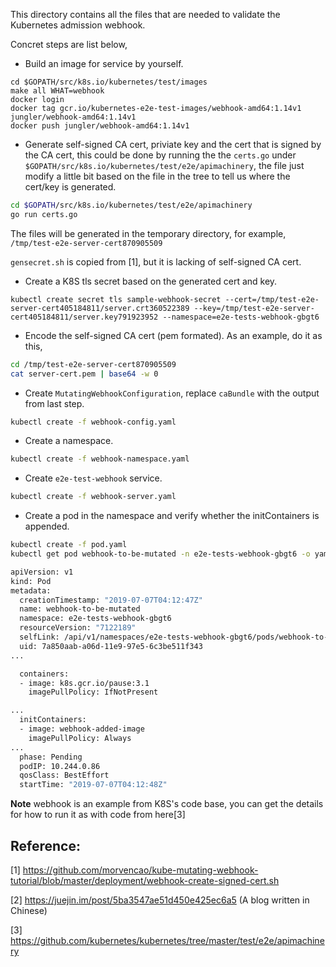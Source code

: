 This directory contains all the files that are needed to validate the Kubernetes admission webhook.

Concret steps are list below,

- Build an image for service by yourself.

```
cd $GOPATH/src/k8s.io/kubernetes/test/images
make all WHAT=webhook
docker login
docker tag gcr.io/kubernetes-e2e-test-images/webhook-amd64:1.14v1 jungler/webhook-amd64:1.14v1
docker push jungler/webhook-amd64:1.14v1
```

- Generate self-signed CA cert, priviate key and the cert that is signed by the CA cert, this could be done
by running the the `certs.go` under `$GOPATH/src/k8s.io/kubernetes/test/e2e/apimachinery`, the file just
modify a little bit based on the file in the tree to tell us where the cert/key is generated.

```bash
cd $GOPATH/src/k8s.io/kubernetes/test/e2e/apimachinery
go run certs.go
```

The files will be generated in the temporary directory, for example, `/tmp/test-e2e-server-cert870905509`

`gensecret.sh` is copied from [1], but it is lacking of self-signed CA cert.

- Create a K8S tls secret based on the generated cert and key.

```
kubectl create secret tls sample-webhook-secret --cert=/tmp/test-e2e-server-cert405184811/server.crt360522389 --key=/tmp/test-e2e-server-cert405184811/server.key791923952 --namespace=e2e-tests-webhook-gbgt6
```

- Encode the self-signed CA cert (pem formated).
As an example, do it as this,

```bash
cd /tmp/test-e2e-server-cert870905509
cat server-cert.pem | base64 -w 0
```

- Create `MutatingWebhookConfiguration`, replace `caBundle` with the output from last step.

```bash
kubectl create -f webhook-config.yaml
```

- Create a namespace.

```bash
kubectl create -f webhook-namespace.yaml
```

- Create `e2e-test-webhook` service.

```bash
kubectl create -f webhook-server.yaml
```

- Create a pod in the namespace and verify whether the initContainers is appended.

```bash
kubectl create -f pod.yaml
kubectl get pod webhook-to-be-mutated -n e2e-tests-webhook-gbgt6 -o yaml

apiVersion: v1
kind: Pod
metadata:
  creationTimestamp: "2019-07-07T04:12:47Z"
  name: webhook-to-be-mutated
  namespace: e2e-tests-webhook-gbgt6
  resourceVersion: "7122189"
  selfLink: /api/v1/namespaces/e2e-tests-webhook-gbgt6/pods/webhook-to-be-mutated
  uid: 7a850aab-a06d-11e9-97e5-6c3be511f343
...

  containers:
  - image: k8s.gcr.io/pause:3.1
    imagePullPolicy: IfNotPresent

...
  initContainers:
  - image: webhook-added-image
    imagePullPolicy: Always
...
  phase: Pending
  podIP: 10.244.0.86
  qosClass: BestEffort
  startTime: "2019-07-07T04:12:48Z"
```

**Note** webhook is an example from K8S's code base, you can get the details for how to run it as with code from here[3]


Reference:
---------
[1] https://github.com/morvencao/kube-mutating-webhook-tutorial/blob/master/deployment/webhook-create-signed-cert.sh

[2] https://juejin.im/post/5ba3547ae51d450e425ec6a5 (A blog written in Chinese)

[3] https://github.com/kubernetes/kubernetes/tree/master/test/e2e/apimachinery
